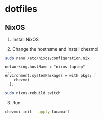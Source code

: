 # dotfiles

## NixOS

1. Install NixOS

2. Change the hostname and install chezmoi

```bash
sudo nano /etc/nixos/configuration.nix
```

```
networking.hostName = "nixos-laptop"
...
environment.systemPackages = with pkgs; [
    chezmoi
  ];
```

```bash
sudo nixos-rebuild switch
```

3. Run

```bash
chezmoi init --apply lucamaff
```

